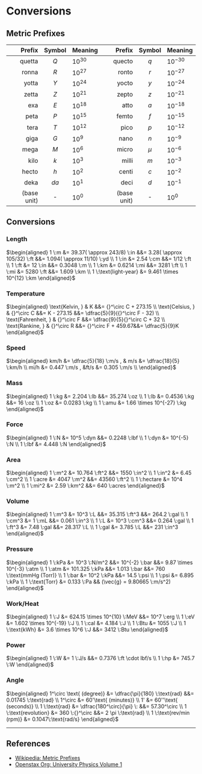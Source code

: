 # Conversions

## Metric Prefixes

|      Prefix | Symbol | Meaning   |      Prefix | Symbol | Meaning    |
| ----------: | :----: | :-------- | ----------: | :----: | :--------- |
|      quetta |  $Q$   | $10^{30}$ |      quecto |  $q$   | $10^{-30}$ |
|       ronna |  $R$   | $10^{27}$ |       ronto |  $r$   | $10^{-27}$ |
|       yotta |  $Y$   | $10^{24}$ |       yocto |  $y$   | $10^{-24}$ |
|       zetta |  $Z$   | $10^{21}$ |       zepto |  $z$   | $10^{-21}$ |
|         exa |  $E$   | $10^{18}$ |        atto |  $a$   | $10^{-18}$ |
|        peta |  $P$   | $10^{15}$ |       femto |  $f$   | $10^{-15}$ |
|        tera |  $T$   | $10^{12}$ |        pico |  $p$   | $10^{-12}$ |
|        giga |  $G$   | $10^{9}$  |        nano |  $n$   | $10^{-9}$  |
|        mega |  $M$   | $10^{6}$  |       micro | $\mu$  | $10^{-6}$  |
|        kilo |  $k$   | $10^{3}$  |       milli |  $m$   | $10^{-3}$  |
|       hecto |  $h$   | $10^{2}$  |       centi |  $c$   | $10^{-2}$  |
|        deka |  $da$  | $10^{1}$  |        deci |  $d$   | $10^{-1}$  |
| (base unit) |   -    | $10^{0}$  | (base unit) |   -    | $10^{0}$   |

## Conversions

### Length

$\begin{aligned}
1 \:m &= 39.37( \approx 243/8) \:in &&= 3.28( \approx 105/32) \:ft &&= 1.094( \approx 11/10) \:yd \\
1 \:in &= 2.54 \:cm &&= 1/12 \:ft \\
1 \:ft &= 12 \:in &&= 0.3048 \:m \\
1 \:km &= 0.6214 \:mi &&= 3281 \:ft \\
1 \:mi &= 5280 \:ft &&= 1.609 \:km \\
1 \:\text{light-year} &= 9.461 \times 10^{12} \:km
\end{aligned}$

### Temperature

$\begin{aligned}
\text{Kelvin, } & K &&= {}^\circ C + 273.15 \\
\text{Celsius, } & {}^\circ C &&= K - 273.15 &&= \dfrac{5}{9}({}^\circ F - 32) \\
\text{Fahrenheit, } & {}^\circ F &&= \dfrac{9}{5}{}^\circ C + 32 \\
\text{Rankine, } & {}^\circ R &&= {}^\circ F + 459.67&&= \dfrac{5}{9}K
\end{aligned}$

### Speed

$\begin{aligned}
km/h &= \dfrac{5}{18} \:m/s , & m/s &= \dfrac{18}{5} \:km/h \\
mi/h &= 0.447 \:m/s , &ft/s &= 0.305 \:m/s \\
\end{aligned}$

### Mass

$\begin{aligned}
1 \:kg &= 2.204 \:lb &&= 35.274 \:oz \\
1 \:lb &= 0.4536 \:kg &&= 16 \:oz \\
1 \:oz &= 0.0283 \:kg \\
1 \:amu &= 1.66 \times 10^{-27} \:kg
\end{aligned}$

### Force

$\begin{aligned}
1 \:N &= 10^5 \:dyn &&= 0.2248 \:lbf \\
1 \:dyn &= 10^{-5} \:N \\
1 \:lbf &= 4.448 \:N
\end{aligned}$

### Area

$\begin{aligned}
1 \:m^2 &= 10.764 \:ft^2 &&= 1550 \:in^2 \\
1 \:in^2 &= 6.45 \:cm^2 \\
1 \:acre &= 4047 \:m^2 &&= 43560 \:ft^2 \\
1 \:hectare &= 10^4 \:m^2 \\
1 \:mi^2 &= 2.59 \:km^2 &&= 640 \:acres
\end{aligned}$

### Volume

$\begin{aligned}
1 \:m^3 &= 10^3 \:L &&= 35.315 \:ft^3 &&= 264.2 \:gal \\
1 \:cm^3 &= 1 \:mL &&= 0.061 \:in^3 \\
1 \:L &= 10^3 \:cm^3 &&= 0.264 \:gal \\
1 \:ft^3 &= 7.48 \:gal &&= 28.317 \:L \\
1 \:gal &= 3.785 \:L &&= 231 \:in^3
\end{aligned}$

### Pressure

$\begin{aligned}
1 \:kPa &= 10^3 \:N/m^2 &&= 10^{-2} \:bar &&= 9.87 \times 10^{-3} \:atm \\
1 \:atm &= 101.325 \:kPa &&= 1.013 \:bar &&= 760 \:\text{mmHg (Torr)} \\
1 \:bar &= 10^2 \:kPa &&= 14.5 \:psi \\
1 \:psi &= 6.895 \:kPa \\
1 \:\text{Torr} &= 0.133 \:Pa && (\vec{g} = 9.80665 \:m/s^2)
\end{aligned}$

### Work/Heat

$\begin{aligned}
1 \:J &= 624.15 \times 10^{10} \:MeV &&= 10^7 \:erg \\
1 \:eV &= 1.602 \times 10^{-19} \:J \\
1 \:cal &= 4.184 \:J \\
1 \:Btu &= 1055 \:J \\
1 \:\text{kWh} &= 3.6 \times 10^6 \:J &&= 3412 \:Btu
\end{aligned}$

### Power

$\begin{aligned}
1 \:W &= 1 \:J/s &&= 0.7376 \:ft \cdot lbf/s \\
1 \:hp &= 745.7 \:W
\end{aligned}$

### Angle

$\begin{aligned}
1^\circ \text{ (degree)} &= \dfrac{\pi}{180} \:\text{rad} &&= 0.01745 \:\text{rad}  \\
1^\circ &= 60'\text{ (minutes)} \\ 
1' &= 60''\text{ (seconds)} \\
1 \:\text{rad} &= \dfrac{180^\circ}{\pi} \: &&= 57.30^\circ \\
1 \:\text{revolution} &= 360 \:{}^\circ &&= 2 \pi \:\text{rad} \\
1 \:\text{rev/min (rpm)} &= 0.1047\:\text{rad/s}
\end{aligned}$

---

## References

- [Wikipedia: Metric Prefixes](https://en.wikipedia.org/wiki/Metric_prefix)
- [Openstax Org: University Physics Volume 1](https://openstax.org/books/university-physics-volume-1/pages/b-conversion-factors)